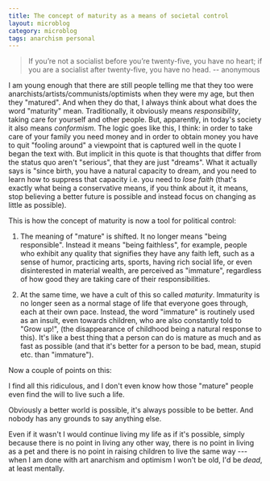 ```yaml
---
title: The concept of maturity as a means of societal control
layout: microblog
category: microblog
tags: anarchism personal
---
```



> If you’re not a socialist before you’re twenty-five, you have no heart; if you are a socialist after twenty-five, you have no head. -- anonymous

I am young enough that there are still people telling me that they too were anarchists/artists/communists/optimists when they were my age, but then they "matured". And when they do that, I always think about what does the word "maturity" mean. Traditionally, it obviously means *responsibility*, taking care for yourself and other people. But, apparently, in today's society it also means *conformism*. The logic goes like this, I think: in order to take care of your family you need money and in order to obtain money you have to quit "fooling around" a viewpoint that is captured well in the quote I began the text with. But implicit in this quote is that thoughts that differ from the status quo aren't "serious", that they are just "dreams". What it actually says is "since birth, you have a natural capacity to dream, and you need to learn how to suppress that capacity i.e. you need to *lose faith* (that's exactly what being a conservative means, if you think about it, it means, stop believing a better future is possible and instead focus on changing as little as possible). 

This is how the concept of maturity is now a tool for political control:

1. The meaning of "mature" is shifted. It no longer means "being responsible". Instead it means "being faithless", for example, people who exhibit any quality that signifies they have any faith left, such as a sense of humor, practicing arts, sports, having rich social life, or even disinterested in material wealth, are perceived as "immature", regardless of how good they are taking care of their responsibilities.

2. At the same time, we have a cult of this so called *maturity*. Immaturity is no longer seen as a normal stage of life that everyone goes through, each at their own pace. Instead, the word "immature" is routinely used as an insult, even towards children, who are also constantly told to "Grow up!", (the disappearance of childhood being a natural response to this). It's like a best thing that a person can do is mature as much and as fast as possible (and that it's better for a person to be bad, mean, stupid etc. than "immature").

Now a couple of points on this:

I find all this ridiculous, and I don't even know how those "mature" people even find the will to live such a life. 

Obviously a better world is possible, it's always possible to be better. And nobody has any grounds to say anything else.

Even if it wasn't I would continue living my life as if it's possible, simply because there is no point in living any other way, there is no point in living as a pet and there is no point in raising children to live the same way --- when I am done with art anarchism and optimism I won't be old, I'd be *dead*, at least mentally.

